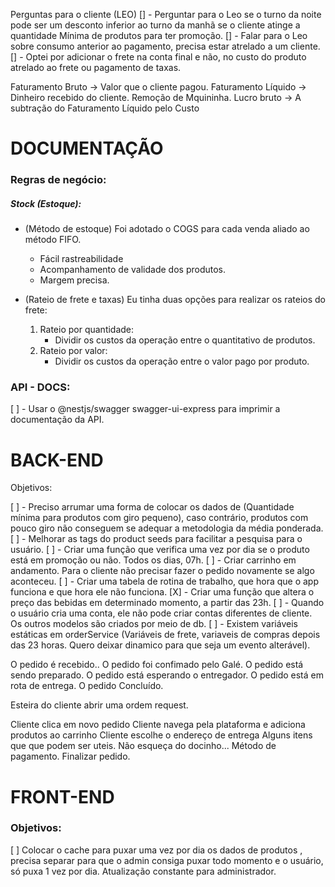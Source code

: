 Perguntas para o cliente (LEO)
[] - Perguntar para o Leo se o turno da noite pode ser um desconto inferior ao turno da manhã se o cliente atinge a quantidade Mínima de produtos para ter promoção.
[] - Falar para o Leo sobre consumo anterior ao pagamento, precisa estar atrelado a um cliente.
[] - Optei por adicionar o frete na conta final e não, no custo do produto atrelado ao frete ou pagamento de taxas.

Faturamento Bruto -> Valor que o cliente pagou.
Faturamento Líquido -> Dinheiro recebido do cliente. Remoção de Mquininha.
Lucro bruto -> A subtração do Faturamento Líquido pelo Custo

# DOCUMENTAÇÃO

### Regras de negócio:

##### Stock (Estoque):

- (Método de estoque) Foi adotado o COGS para cada venda aliado ao método FIFO.

  - Fácil rastreabilidade
  - Acompanhamento de validade dos produtos.
  - Margem precisa.

- (Rateio de frete e taxas) Eu tinha duas opções para realizar os rateios do frete:
  1. Rateio por quantidade:
     - Dividir os custos da operação entre o quantitativo de produtos.
  2. Rateio por valor:
     - Dividir os custos da operação entre o valor pago por produto.

### API - DOCS:

[ ] - Usar o @nestjs/swagger swagger-ui-express para imprimir a documentação da API.

# BACK-END

Objetivos:

[ ] - Preciso arrumar uma forma de colocar os dados de (Quantidade mínima para produtos com giro pequeno), caso contrário, produtos com pouco giro não conseguem se adequar a metodologia da média ponderada.
[ ] - Melhorar as tags do product seeds para facilitar a pesquisa para o usuário.
[ ] - Criar uma função que verifica uma vez por dia se o produto está em promoção ou não. Todos os dias, 07h.
[ ] - Criar carrinho em andamento. Para o cliente não precisar fazer o pedido novamente se algo aconteceu.
[ ] - Criar uma tabela de rotina de trabalho, que hora que o app funciona e que hora ele não funciona.
[X] - Criar uma função que altera o preço das bebidas em determinado momento, a partir das 23h.
[ ] - Quando o usuário cria uma conta, ele não pode criar contas diferentes de cliente. Os outros modelos são criados por meio de db.
[ ] - Existem variáveis estáticas em orderService (Variáveis de frete, variaveis de compras depois das 23 horas. Quero deixar dinamico para que seja um evento alterável).

O pedido é recebido..
O pedido foi confimado pelo Galé.
O pedido está sendo preparado.
O pedido está esperando o entregador.
O pedido está em rota de entrega.
O pedido Concluído.

Esteira do cliente abrir uma ordem request.

Cliente clica em novo pedido
Cliente navega pela plataforma e adiciona produtos ao carrinho
Cliente escolhe o endereço de entrega
Alguns itens que que podem ser uteis.
Não esqueça do docinho...
Método de pagamento.
Finalizar pedido.

# FRONT-END

### Objetivos:

[ ] Colocar o cache para puxar uma vez por dia os dados de produtos , precisa separar para que o admin consiga puxar todo momento e o usuário, só puxa 1 vez por dia.
Atualização constante para administrador.
